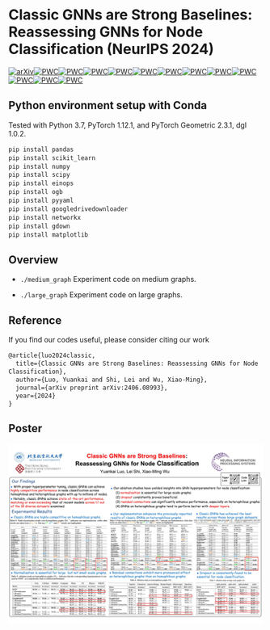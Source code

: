 # Classic GNNs are Strong Baselines: Reassessing GNNs for Node Classification (NeurIPS 2024)

[![arXiv](https://img.shields.io/badge/arXiv-2406.08993-b31b1b.svg)](https://arxiv.org/pdf/2406.08993)[![PWC](https://img.shields.io/endpoint.svg?url=https://paperswithcode.com/badge/classic-gnns-are-strong-baselines-reassessing/node-classification-on-amazon-computers-1)](https://paperswithcode.com/sota/node-classification-on-amazon-computers-1?p=classic-gnns-are-strong-baselines-reassessing)[![PWC](https://img.shields.io/endpoint.svg?url=https://paperswithcode.com/badge/classic-gnns-are-strong-baselines-reassessing/node-classification-on-amazon-photo-1)](https://paperswithcode.com/sota/node-classification-on-amazon-photo-1?p=classic-gnns-are-strong-baselines-reassessing)[![PWC](https://img.shields.io/endpoint.svg?url=https://paperswithcode.com/badge/classic-gnns-are-strong-baselines-reassessing/node-classification-on-coauthor-cs)](https://paperswithcode.com/sota/node-classification-on-coauthor-cs?p=classic-gnns-are-strong-baselines-reassessing)[![PWC](https://img.shields.io/endpoint.svg?url=https://paperswithcode.com/badge/classic-gnns-are-strong-baselines-reassessing/node-classification-on-coauthor-physics)](https://paperswithcode.com/sota/node-classification-on-coauthor-physics?p=classic-gnns-are-strong-baselines-reassessing)[![PWC](https://img.shields.io/endpoint.svg?url=https://paperswithcode.com/badge/classic-gnns-are-strong-baselines-reassessing/node-classification-on-questions)](https://paperswithcode.com/sota/node-classification-on-questions?p=classic-gnns-are-strong-baselines-reassessing)[![PWC](https://img.shields.io/endpoint.svg?url=https://paperswithcode.com/badge/classic-gnns-are-strong-baselines-reassessing/node-classification-on-roman-empire)](https://paperswithcode.com/sota/node-classification-on-roman-empire?p=classic-gnns-are-strong-baselines-reassessing)[![PWC](https://img.shields.io/endpoint.svg?url=https://paperswithcode.com/badge/classic-gnns-are-strong-baselines-reassessing/node-classification-on-amazon-ratings)](https://paperswithcode.com/sota/node-classification-on-amazon-ratings?p=classic-gnns-are-strong-baselines-reassessing)[![PWC](https://img.shields.io/endpoint.svg?url=https://paperswithcode.com/badge/classic-gnns-are-strong-baselines-reassessing/node-classification-on-minesweeper)](https://paperswithcode.com/sota/node-classification-on-minesweeper?p=classic-gnns-are-strong-baselines-reassessing)[![PWC](https://img.shields.io/endpoint.svg?url=https://paperswithcode.com/badge/classic-gnns-are-strong-baselines-reassessing/node-property-prediction-on-ogbn-proteins)](https://paperswithcode.com/sota/node-property-prediction-on-ogbn-proteins?p=classic-gnns-are-strong-baselines-reassessing)[![PWC](https://img.shields.io/endpoint.svg?url=https://paperswithcode.com/badge/classic-gnns-are-strong-baselines-reassessing/node-classification-on-pokec)](https://paperswithcode.com/sota/node-classification-on-pokec?p=classic-gnns-are-strong-baselines-reassessing)[![PWC](https://img.shields.io/endpoint.svg?url=https://paperswithcode.com/badge/classic-gnns-are-strong-baselines-reassessing/node-property-prediction-on-ogbn-products)](https://paperswithcode.com/sota/node-property-prediction-on-ogbn-products?p=classic-gnns-are-strong-baselines-reassessing)[![PWC](https://img.shields.io/endpoint.svg?url=https://paperswithcode.com/badge/classic-gnns-are-strong-baselines-reassessing/node-property-prediction-on-ogbn-arxiv)](https://paperswithcode.com/sota/node-property-prediction-on-ogbn-arxiv?p=classic-gnns-are-strong-baselines-reassessing)

## Python environment setup with Conda

Tested with Python 3.7, PyTorch 1.12.1, and PyTorch Geometric 2.3.1, dgl 1.0.2.

```bash
pip install pandas
pip install scikit_learn
pip install numpy
pip install scipy
pip install einops
pip install ogb
pip install pyyaml
pip install googledrivedownloader
pip install networkx
pip install gdown
pip install matplotlib
```

## Overview

* `./medium_graph` Experiment code on medium graphs.

* `./large_graph` Experiment code on large graphs.

## Reference

If you find our codes useful, please consider citing our work

```
@article{luo2024classic,
  title={Classic GNNs are Strong Baselines: Reassessing GNNs for Node Classification},
  author={Luo, Yuankai and Shi, Lei and Wu, Xiao-Ming},
  journal={arXiv preprint arXiv:2406.08993},
  year={2024}
}
```

## Poster

![gnn_poster-min.png](https://raw.githubusercontent.com/LUOyk1999/images/refs/heads/main/images/gnn_poster-min.png)
